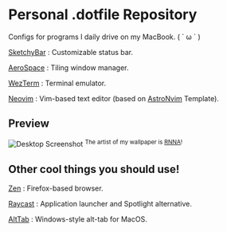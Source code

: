# Personal .dotfile Repository
Configs for programs I daily drive on my MacBook. ( ´ ω ` )

[SketchyBar](https://github.com/FelixKratz/SketchyBar) : Customizable status bar.

[AeroSpace](https://github.com/nikitabobko/AeroSpace) : Tiling window manager.   

[WezTerm](https://wezterm.org/index.html) : Terminal emulator.

[Neovim](https://neovim.io/) : Vim-based text editor (based on [AstroNvim](https://astronvim.com/) Template).

## Preview
![Desktop Screenshot](https://github.com/user-attachments/assets/718c1fbe-cd0f-4fb6-8069-668c688a9baa)
<sup>The artist of my wallpaper is [RNNA](https://x.com/rnna_7/media)!</sup>

## Other cool things you should use!
[Zen](https://zen-browser.app/) : Firefox-based browser.

[Raycast](https://www.raycast.com/) : Application launcher and Spotlight alternative.

[AltTab](https://alt-tab-macos.netlify.app/) : Windows-style alt-tab for MacOS.
